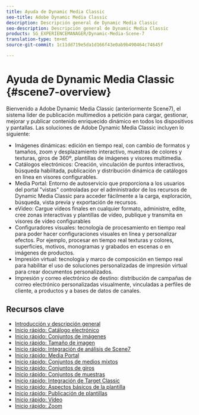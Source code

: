 ```yaml
---
title: Ayuda de Dynamic Media Classic
seo-title: Adobe Dynamic Media Classic
description: Descripción general de Dynamic Media Classic
seo-description: Descripción general de Dynamic Media Classic
products: SG_EXPERIENCEMANAGER/Dynamic-Media-Scene-7
translation-type: tm+mt
source-git-commit: 1c11dd719e5da1d166f43e0ab9b490464c74645f

---
```



# Ayuda de Dynamic Media Classic {#scene7-overview}

Bienvenido a Adobe Dynamic Media Classic (anteriormente Scene7), el sistema líder de publicación multimedios a petición para cargar, gestionar, mejorar y publicar contenido enriquecido dinámico en todos los dispositivos y pantallas. Las soluciones de Adobe Dynamic Media Classic incluyen lo siguiente:

* Imágenes dinámicas: edición en tiempo real, con cambio de formatos y tamaños, zoom y desplazamiento interactivo, muestras de colores y texturas, giros de 360º, plantillas de imágenes y visores multimedia.
* Catálogos electrónicos: Creación, vinculación de puntos interactivos, búsqueda habilitada, publicación y distribución dinámica de catálogos en línea en visores configurables.
* Media Portal: Entorno de autoservicio que proporciona a los usuarios del portal "vistas" controladas por el administrador de los recursos de Dynamic Media Classic para acceder fácilmente a la carga, exploración, búsqueda, vista previa y exportación de recursos.
* eVideo: Cargue vídeos finales en cualquier formato, administre, edite, cree zonas interactivas y plantillas de vídeo, publique y transmita en visores de vídeo configurables
* Configuradores visuales: tecnología de procesamiento en tiempo real para poder hacer configuraciones visuales en línea y personalizar efectos. Por ejemplo, procesar en tiempo real texturas y colores, superficies, motivos, monogramas y grabados en escenas o en imágenes de productos.
* Impresión virtual: tecnología y marco de composición en tiempo real para habilitar el uso de soluciones personalizadas de impresión virtual para crear documentos personalizados.
* Impresión y correo electrónico de destino: distribución de campañas de correo electrónico personalizadas visualmente, vinculadas a perfiles de cliente, a productos y a bases de datos de canales.

## Recursos clave

* [Introducción y descripción general](/help/scene7-platform-overview.md)
* [Inicio rápido: Catálogo electrónico](/help/quick-start-ecatalog.md)
* [Inicio rápido: Conjuntos de imágenes](/help/quick-start-image-sets.md)
* [Inicio rápido: Tamaño de imagen](/help/quick-start-image-sizing.md)
* [Inicio rápido: Integración de análisis de Scene7](/help/quick-start-integrating-scene7-analytics.md)
* [Inicio rápido: Media Portal](/help/quick-start-media-portal-administration.md)
* [Inicio rápido: Conjuntos de medios mixtos](/help/quick-start-mixed-media-sets.md)
* [Inicio rápido: Conjuntos de giros](/help/quick-start-spin-sets.md)
* [Inicio rápido: Conjuntos de muestras](/help/quick-start-swatch-sets.md)
* [Inicio rápido: Integración de Target Classic](/help/quick-start-target-classic-integration.md)
* [Inicio rápido: Aspectos básicos de la plantilla](/help/quick-start-template-basics.md)
* [Inicio rápido: Publicación de plantillas](/help/quick-start-template-publishing.md)
* [Inicio rápido: Vídeo](/help/quick-start-video.md)
* [Inicio rápido: Zoom](/help/quick-start-zoom.md)

